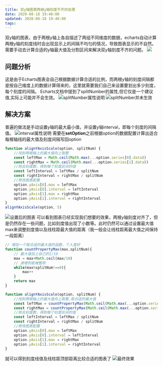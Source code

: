 ```yaml
---
title: 双y轴图表两根y轴刻度不齐的处理
date: 2020-08-18 19:40:00
updated: 2020-08-18 19:40:00
tags: 
---
```


双y轴的图表，由于两根y轴上各自描述了两组不同维度的数据，echarts自动计算两根y轴的刻度线时会出现显示上的间隔不均匀的情况，导致图表显示的不自然。需要手动去计算合适的y轴最大值及分割区间来解决双y轴刻度不齐的问题。
![](https://s3.bmp.ovh/imgs/2022/04/04/642bbc0b6464b006.png)

## 问题分析
这是由于Echarts图表会自己根据数据计算合适的比例，而两根y轴的刻度间隔都是按自己维度上的数据计算得来的，这里就需要我们自己来设置要划出多少刻度，每个刻度的间隔。
Echarts文档中提到了splitNumber的属性,但它仅是一个建议值,实际上可能并不会生效。
![splitNumber属性说明](https://s3.bmp.ovh/imgs/2022/04/04/4e05872a4ab55c5e.png "splitNumber属性说明")
![splitNumber并未生效](https://s3.bmp.ovh/imgs/2022/04/04/02fa968444bcb679.png "splitNumber并未生效")
## 解决方案
普遍的做法是手动设置y轴的最大最小值，并设置y轴interval，即每个刻度的间隔值。
![interval属性说明](https://s3.bmp.ovh/imgs/2022/04/04/bbe0ab1249be93fa.png "interval属性说明")
需要在**setOption**之前根据option的数据配置计算出适合每根轴线的最大值及刻度间隔写回option
```javascript
function alignYAxisScale(option, splitNum) {
    //找到两根轴上的最大值向上取整
    const leftMax = Math.ceil(Math.max(...option.series[0].data))
    const rightMax = Math.ceil(Math.max(...option.series[1].data))
    //除去刻度数，得到每个刻度区间的值
    const leftInterval = leftMax / splitNum
    const rightInterval = rightMax / splitNum
    //修改图表配置
    option.yAxis[0].max = leftMax
    option.yAxis[0].interval = leftInterval
    option.yAxis[1].max = rightMax
    option.yAxis[1].interval = rightInterval
}
alignYAxisScale(option, 5)
```
![设置后的图表](https://s3.bmp.ovh/imgs/2022/04/04/f2a364e348df6d11.png "设置后的图表")
可以看到图表已经实现我们想要的效果，两根y轴刻度对齐了，但是仍然存在一些问题，比如刻度值出现了小数等。此时仍然可以通过设置最大值max来调整刻度值以及线柱距最大值的距离（我一般会让线柱距离最大值之间保持一段距离）
```javascript
// 增加一个取合适的最大值的函数，个人喜好
function countPropertyMax(max,splitNum){
    // 最大值加上自己的1/10
    max = max+Math.ceil(max/10)
    // 递增到能被整除
    while(max%splitNum!==0){
        max++
    }
    return max
}

function alignYAxisScale(option, splitNum) {
    //找到两根轴上的最大值向上取整,取合适的最大值
    const leftMax = countPropertyMax(Math.ceil(Math.max(...option.series[0].data)),splitNum)
    const rightMax = countPropertyMax(Math.ceil(Math.max(...option.series[1].data)),splitNum)
    //除去刻度数，得到每个刻度区间的值
    const leftInterval = leftMax / splitNum
    const rightInterval = rightMax / splitNum
    //修改图表配置
    option.yAxis[0].max = leftMax
    option.yAxis[0].interval = leftInterval
    option.yAxis[1].max = rightMax
    option.yAxis[1].interval = rightInterval
}
```
就可以得到刻度线值及线柱距顶部距离比较合适的图表了
![最终效果](https://s3.bmp.ovh/imgs/2022/04/05/fe386b18462ebeca.png "最终效果")